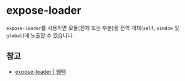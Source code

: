 # expose-loader

`expose-loader`를 사용하면 모듈(전체 또는 부분)을 전역 개체(`self`, `window` 및 `global`)에 노출할 수 있습니다.

## 참고

- [expose-loader | 웹팩](https://webpack.kr/loaders/expose-loader/)
